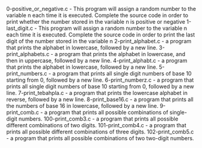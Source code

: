 0-positive_or_negative.c - This program will assign a random number to the variable n each time it is executed. Complete the source code in order to print whether the number stored in the variable n is positive or negative
1-last_digit.c - This program will assign a random number to the variable n each time it is executed. Complete the source code in order to print the last digit of the number stored in the variable n
2-print_alphabet.c - a program that prints the alphabet in lowercase, followed by a new line.
3-print_alphabets.c - a program that prints the alphabet in lowercase, and then in uppercase, followed by a new line.
4-print_alphabt.c - a program that prints the alphabet in lowercase, followed by a new line.
5-print_numbers.c - a program that prints all single digit numbers of base 10 starting from 0, followed by a new line.
6-print_numberz.c - a program that prints all single digit numbers of base 10 starting from 0, followed by a new line.
7-print_tebahpla.c - a program that prints the lowercase alphabet in reverse, followed by a new line.
8-print_base16.c - a program that prints all the numbers of base 16 in lowercase, followed by a new line.
9-print_comb.c - a program that prints all possible combinations of single-digit numbers.
100-print_comb3.c - a program that prints all possible different combinations of two digits.
101-print_comb4.c - a program that prints all possible different combinations of three digits.
102-print_comb5.c - a program that prints all possible combinations of two two-digit numbers.
